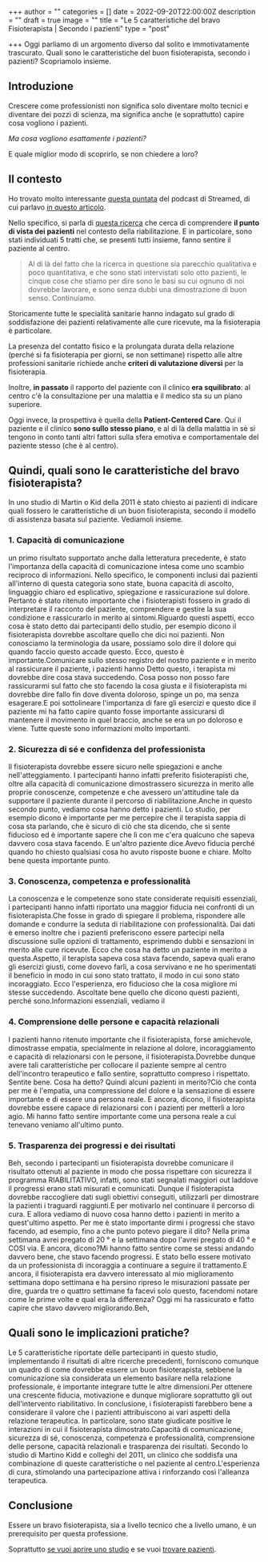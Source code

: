 +++
author = ""
categories = []
date = 2022-09-20T22:00:00Z
description = ""
draft = true
image = ""
title = "Le 5 caratteristiche del bravo Fisioterapista | Secondo i pazienti"
type = "post"

+++
Oggi parliamo di un argomento diverso dal solito e immotivatamente trascurato. Quali sono le caratteristiche del buon fisioterapista, secondo i pazienti? Scopriamolo insieme. 

## Introduzione

Crescere come professionisti non significa solo diventare molto tecnici e diventare dei pozzi di scienza, ma significa anche (e soprattutto) capire cosa vogliono i pazienti.

_Ma cosa vogliono esattamente i pazienti?_

E quale miglior modo di scoprirlo, se non chiedere a loro?

## Il contesto

Ho trovato molto interessante [questa puntata]() del podcast di Streamed, di cui parlavo [in questo articolo](https://fisioterapisti.org/come-ti-informi-dopo-la-laurea/ "Come ti informi dopo la laurea?").

Nello specifico, si parla di [questa ricerca](https://pubmed.ncbi.nlm.nih.gov/21497250/ "Patients' perspectives of patient-centredness as important in musculoskeletal physiotherapy interactions: a qualitative study") che cerca di comprendere **il punto di vista dei pazienti** nel contesto della riabilitazione. E in particolare, sono stati individuati 5 tratti che, se presenti tutti insieme, fanno sentire il paziente al centro.

> Al di là del fatto che la ricerca in questione sia parecchio qualitativa e poco quantitativa, e che sono stati intervistati solo otto pazienti, le cinque cose che stiamo per dire sono le basi su cui ognuno di noi dovrebbe lavorare, e sono senza dubbi una dimostrazione di buon senso. Continuiamo.

Storicamente tutte le specialità sanitarie hanno indagato sul grado di soddisfazione dei pazienti relativamente alle cure ricevute, ma la fisioterapia è particolare.

La presenza del contatto fisico e la prolungata durata della relazione (perché si fa fisioterapia per giorni, se non settimane) rispetto alle altre professioni sanitarie richiede anche **criteri di valutazione diversi** per la fisioterapia.

Inoltre, **in passato** il rapporto del paziente con il clinico **era squilibrato**: al centro c'è la consultazione per una malattia e il medico sta su un piano superiore.

Oggi invece, la prospettiva è quella della **Patient-Centered Care**. Qui il paziente e il clinico **sono sullo stesso piano**, e al di là della malattia in sè si tengono in conto tanti altri fattori sulla sfera emotiva e comportamentale del paziente stesso (che è al centro).

## Quindi, quali sono le caratteristiche del bravo fisioterapista? 

In uno studio di Martin o Kid della 2011 è stato chiesto ai pazienti di indicare quali fossero le caratteristiche di un buon fisioterapista, secondo il modello di assistenza basata sul paziente. Vediamoli insieme.

### 1. Capacità di comunicazione 

un primo risultato supportato anche dalla letteratura precedente, è stato l'importanza della capacità di comunicazione intesa come uno scambio reciproco di informazioni. Nello specifico, le componenti inclusi dai pazienti all'interno di questa categoria sono state, buona capacità di ascolto, linguaggio chiaro ed esplicativo, spiegazione e rassicurazione sul dolore. Pertanto è stato ritenuto importante che i fisioterapisti fossero in grado di interpretare il racconto del paziente, comprendere e gestire la sua condizione e rassicurarlo in merito ai sintomi.Riguardo questi aspetti, ecco cosa è stato detto dai partecipanti dello studio, per esempio dicono il fisioterapista dovrebbe ascoltare quello che dici noi pazienti. Non conosciamo la terminologia da usare, possiamo solo dire il dolore qui quando faccio questo accade questo. Ecco, questo è importante.Comunicare sullo stesso registro del nostro paziente e in merito al rassicurare il paziente, i pazienti hanno Detto questo, i terapista mi dovrebbe dire cosa stava succedendo. Cosa posso non posso fare rassicurarmi sul fatto che sto facendo la cosa giusta e il fisioterapista mi dovrebbe dire fallo fin dove diventa doloroso, spinge un po, ma senza esagerare.E poi sottolineare l'importanza di fare gli esercizi e questo dice il paziente mi ha fatto capire quanto fosse importante assicurarsi di mantenere il movimento in quel braccio, anche se era un po doloroso e viene. Tutte queste sono informazioni molto importanti. 

### 2. Sicurezza di sé e confidenza del professionista

Il fisioterapista dovrebbe essere sicuro nelle spiegazioni e anche nell'atteggiamento. I partecipanti hanno infatti preferito fisioterapisti che, oltre alla capacità di comunicazione dimostrassero sicurezza in merito alle proprie conoscenze, competenze e che avessero un'attitudine tale da supportare il paziente durante il percorso di riabilitazione.Anche in questo secondo punto, vediamo cosa hanno detto i pazienti. Lo studio, per esempio dicono è importante per me percepire che il terapista sappia di cosa sta parlando, che è sicuro di ciò che sta dicendo, che si sente fiducioso ed è importante sapere che lì con me c'era qualcuno che sapeva davvero cosa stava facendo. E un'altro paziente dice.Avevo fiducia perché quando ho chiesto qualsiasi cosa ho avuto risposte buone e chiare. Molto bene questa importante punto. 

### 3. Conoscenza, competenza e professionalità

La conoscenza e le competenze sono state considerate requisiti essenziali, i partecipanti hanno infatti riportato una maggior fiducia nei confronti di un fisioterapista.Che fosse in grado di spiegare il problema, rispondere alle domande e condurre la seduta di riabilitazione con professionalità. Dai dati è emerso inoltre che i pazienti preferiscono essere partecipi nella discussione sulle opzioni di trattamento, esprimendo dubbi e sensazioni in merito alle cure ricevute. Ecco che cosa ha detto un paziente in merito a questa.Aspetto, il terapista sapeva cosa stava facendo, sapeva quali erano gli esercizi giusti, come dovevo farli, a cosa servivano e ne ho sperimentati il beneficio in modo in cui sono stato trattato, il modo in cui sono stato incoraggiato. Ecco l'esperienza, ero fiducioso che la cosa migliore mi stesse succedendo. Ascoltate bene quello che dicono questi pazienti, perché sono.Informazioni essenziali, vediamo il 

### 4. Comprensione delle persone e capacità relazionali

I pazienti hanno ritenuto importante che il fisioterapista, forse amichevole, dimostrasse empatia, specialmente in relazione al dolore, incoraggiamento e capacità di relazionarsi con le persone, il fisioterapista.Dovrebbe dunque avere tali caratteristiche per collocare il paziente sempre al centro dell'incontro terapeutico e fallo sentire, soprattutto compreso i rispettato. Sentite bene. Cosa ha detto? Quindi alcuni pazienti in merito?Ciò che conta per me è l'empatia, una compressione del dolore e la sensazione di essere importante e di essere una persona reale. E ancora, dicono, il fisioterapista dovrebbe essere capace di relazionarsi con i pazienti per metterli a loro agio. Mi hanno fatto sentire importante come una persona reale a cui tenevano veniamo all'ultimo punto.

### 5. Trasparenza dei progressi e dei risultati

Beh, secondo i partecipanti un fisioterapista dovrebbe comunicare il risultato ottenuti al paziente in modo che possa rispettare con sicurezza il programma RIABILITATIVO, infatti, sono stati segnalati maggiori out laddove il progressi erano stati misurati e comunicati. Dunque il fisioterapista dovrebbe raccogliere dati sugli obiettivi conseguiti, utilizzarli per dimostrare la pazienti i traguardi raggiunti.E per motivarlo nel continuare il percorso di cura. E allora vediamo di nuovo cosa hanno detto i pazienti in merito a quest'ultimo aspetto. Per me è stato importante dirmi i progressi che stavo facendo, ad esempio, fino a che punto potevo piegare il dito? Nella prima settimana avrei pregato di 20 ° e la settimana dopo l'avrei pregato di 40 ° e COSI via. E ancora, dicono?Mi hanno fatto sentire come se stessi andando davvero bene, che stavo facendo progressi. E stato bello essere motivato da un professionista di incoraggia a continuare a seguire il trattamento.E ancora, il fisioterapista era davvero interessato al mio miglioramento settimana dopo settimana e ha persino ripreso le misurazioni passate per dire, guarda tre o quattro settimane fa facevi solo questo, facendomi notare come le prime volte e qual era la differenza? Oggi mi ha rassicurato e fatto capire che stavo davvero migliorando.Beh, 

## Quali sono le implicazioni pratiche? 

Le 5 caratteristiche riportate delle partecipanti in questo studio, implementando il risultati di altre ricerche precedenti, forniscono comunque un quadro di come dovrebbe essere un buon fisioterapista, sebbene la comunicazione sia considerata un elemento basilare nella relazione professionale, è importante integrare tutte le altre dimensioni.Per ottenere una crescente fiducia, motivazione e dunque migliorare soprattutto gli out dell'intervento riabilitativo. In conclusione, i fisioterapisti farebbero bene a considerare il valore che i pazienti attribuiscono ai vari aspetti della relazione terapeutica. In particolare, sono state giudicate positive le interazioni in cui il fisioterapista dimostrato.Capacità di comunicazione, sicurezza di sé, conoscenza, competenza e professionalità, comprensione delle persone, capacità relazionali e trasparenza dei risultati. Secondo lo studio di Martino Kidd e colleghi del 2011, un clinico che soddisfa una combinazione di queste caratteristiche o nel paziente al centro.L'esperienza di cura, stimolando una partecipazione attiva i rinforzando così l'alleanza terapeutica. 

## Conclusione

Essere un bravo fisioterapista, sia a livello tecnico che a livello umano, è un prerequisito per questa professione. 

Soprattutto [se vuoi aprire uno studio](https://fisioterapisti.org/veloce-guida-su-come-aprire-uno-studio-di-fisioterapia-nel-2022/ "Veloce guida su come aprire uno studio di fisioterapia nel 2022") e se vuoi [trovare pazienti](https://fisioterapisti.org/da-dove-provengono-i-miei-pazienti-internet/ "Come trovare pazienti | Panoramica Internet").